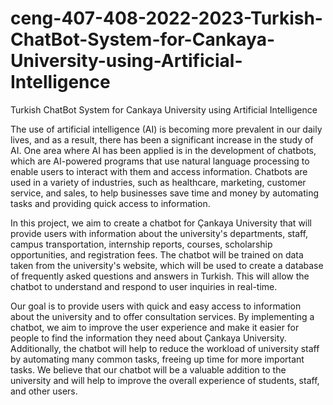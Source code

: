 # ceng-407-408-2022-2023-Turkish-ChatBot-System-for-Cankaya-University-using-Artificial-Intelligence
Turkish ChatBot System for Cankaya University using Artificial Intelligence

The use of artificial intelligence (AI) is becoming more prevalent in our daily lives, and as a result, there has been a significant increase in the study of AI. One area where AI has been applied is in the development of chatbots, which are AI-powered programs that use natural language processing to enable users to interact with them and access information. Chatbots are used in a variety of industries, such as healthcare, marketing, customer service, and sales, to help businesses save time and money by automating tasks and providing quick access to information.

In this project, we aim to create a chatbot for Çankaya University that will provide users with information about the university's departments, staff, campus transportation, internship reports, courses, scholarship opportunities, and registration fees. The chatbot will be trained on data taken from the university's website, which will be used to create a database of frequently asked questions and answers in Turkish. This will allow the chatbot to understand and respond to user inquiries in real-time.

Our goal is to provide users with quick and easy access to information about the university and to offer consultation services. By implementing a chatbot, we aim to improve the user experience and make it easier for people to find the information they need about Çankaya University. Additionally, the chatbot will help to reduce the workload of university staff by automating many common tasks, freeing up time for more important tasks. We believe that our chatbot will be a valuable addition to the university and will help to improve the overall experience of students, staff, and other users.

